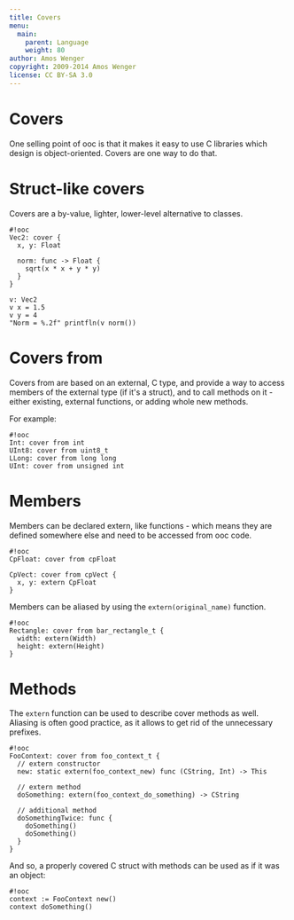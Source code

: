 ```yaml
---
title: Covers
menu:
  main:
    parent: Language
    weight: 80
author: Amos Wenger
copyright: 2009-2014 Amos Wenger
license: CC BY-SA 3.0
---
```


# Covers

One selling point of ooc is that it makes it easy to use C libraries which
design is object-oriented. Covers are one way to do that.

# Struct-like covers

Covers are a by-value, lighter, lower-level alternative to classes.

    #!ooc
    Vec2: cover {
      x, y: Float

      norm: func -> Float {
        sqrt(x * x + y * y)
      }
    }

    v: Vec2
    v x = 1.5
    v y = 4
    "Norm = %.2f" printfln(v norm())

# Covers from

Covers from are based on an external, C type, and provide a way to access
members of the external type (if it's a struct), and to call methods on it -
either existing, external functions, or adding whole new methods.

For example:

    #!ooc
    Int: cover from int
    UInt8: cover from uint8_t
    LLong: cover from long long
    UInt: cover from unsigned int

# Members

Members can be declared extern, like functions - which means they are defined
somewhere else and need to be accessed from ooc code.

    #!ooc
    CpFloat: cover from cpFloat

    CpVect: cover from cpVect {
      x, y: extern CpFloat
    }

Members can be aliased by using the `extern(original_name)` function.

    #!ooc
    Rectangle: cover from bar_rectangle_t {
      width: extern(Width)
      height: extern(Height)
    }

# Methods

The `extern` function can be used to describe cover methods as well. Aliasing is
often good practice, as it allows to get rid of the unnecessary prefixes.

    #!ooc
    FooContext: cover from foo_context_t {
      // extern constructor
      new: static extern(foo_context_new) func (CString, Int) -> This

      // extern method
      doSomething: extern(foo_context_do_something) -> CString

      // additional method
      doSomethingTwice: func {
        doSomething()
        doSomething()
      }
    }

And so, a properly covered C struct with methods can be used as if it was an object:

    #!ooc
    context := FooContext new()
    context doSomething()

